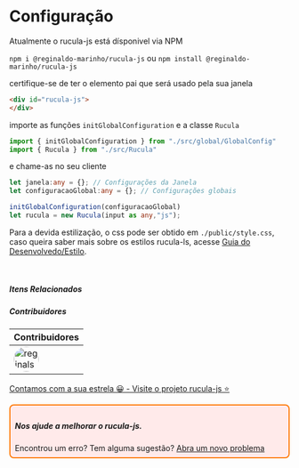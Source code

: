 # Configuração

Atualmente o rucula-js está dísponivel via NPM

`npm i @reginaldo-marinho/rucula-js` ou `npm install @reginaldo-marinho/rucula-js`

certifique-se de ter o elemento pai que será usado pela sua janela

```html
<div id="rucula-js">
</div>
```

importe as funções `initGlobalConfiguration` e a classe `Rucula`

```ts
import { initGlobalConfiguration } from "./src/global/GlobalConfig"
import { Rucula } from "./src/Rucula"
```

e chame-as no seu cliente

```ts
let janela:any = {}; // Configurações da Janela
let configuracaoGlobal:any = {}; // Configurações globais

initGlobalConfiguration(configuracaoGlobal)
let rucula = new Rucula(input as any,"js");
```

Para a devida estilização, o css pode ser obtido em `./public/style.css`, caso queira saber mais sobre os estilos rucula-ls, acesse [Guia do Desenvolvedo/Estilo](./style.md).

<br>

##### Itens Relacionados

##### Contribuidores

|Contribuidores|
|-|
|<a href="https://github.com/reginaldo-marinho"><img width="45px" height="45px" style="border-radius:30px" alt="reginalso-marinho" title="TheLarkInn" src="https://avatars.githubusercontent.com/u/60780631?v=4"></a>|

<a href="https://github.com/rucula-js/rucula-js">Contamos com a sua estrela 😀 - Visite o projeto rucula-js ⭐</a>

<div style="
    border: 2px solid #ff7906;
    border-radius: 8PX;
    padding: 8px;
    background-color: #ffeaea;
    ">
    <h5>Nos ajude a melhorar o rucula-js.</h5>
    Encontrou um erro? Tem alguma sugestão?  <a href="https://github.com/rucula-js/rucula-js/issues">Abra um novo problema</a><br>    
</div>

